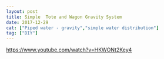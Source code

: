 ```yaml
---
layout: post
title: Simple  Tote and Wagon Gravity System
date: 2017-12-29
cat: ["Piped water - gravity","simple water distribution"]
tag: ["DIY"]
---
```


https://www.youtube.com/watch?v=HKWONt2Key4